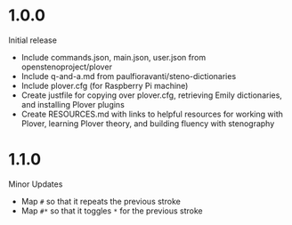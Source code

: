 1.0.0
=====

Initial release
- Include commands.json, main.json, user.json from openstenoproject/plover
- Include q-and-a.md from paulfioravanti/steno-dictionaries
- Include plover.cfg (for Raspberry Pi machine)
- Create justfile for copying over plover.cfg, retrieving Emily dictionaries,
  and installing Plover plugins
- Create RESOURCES.md with links to helpful resources for working with Plover,
  learning Plover theory, and building fluency with stenography

1.1.0
=====

Minor Updates
- Map `#` so that it repeats the previous stroke
- Map `#*` so that it toggles `*` for the previous stroke
